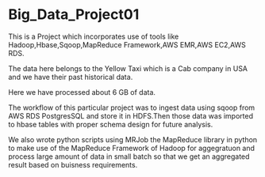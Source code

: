 # Big_Data_Project01
This is a Project which incorporates use of tools like Hadoop,Hbase,Sqoop,MapReduce Framework,AWS EMR,AWS EC2,AWS RDS.

The data here belongs to the Yellow Taxi which is a Cab company in USA and we have their past historical data.

Here we have processed about 6 GB of data.

The workflow of this particular project was to ingest data using sqoop from AWS RDS PostgresSQL and store it in HDFS.Then those data was imported to hbase tables with proper schema design for future analysis.

We also wrote python scripts using MRJob the MapReduce library in python to make use of the MapReduce Framework of Hadoop for aggegratuon and process large amount of data in small batch so that we get an aggregated result based on buisness requirements.


